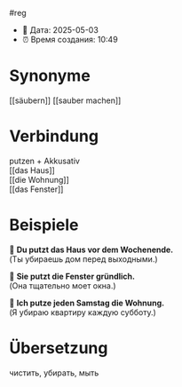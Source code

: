 #reg
- 📍 Дата: 2025-05-03
- ⏰ Время создания: 10:49
# Synonyme
[[säubern]]
[[sauber machen]]
# Verbindung 
putzen + Akkusativ  
[[das Haus]]  
[[die Wohnung]]  
[[das Fenster]]
# Beispiele
🔹 **Du putzt das Haus vor dem Wochenende.**  
(Ты убираешь дом перед выходными.)

🔹 **Sie putzt die Fenster gründlich.**  
(Она тщательно моет окна.)

🔹 **Ich putze jeden Samstag die Wohnung.**  
(Я убираю квартиру каждую субботу.)
# Übersetzung
чистить, убирать, мыть